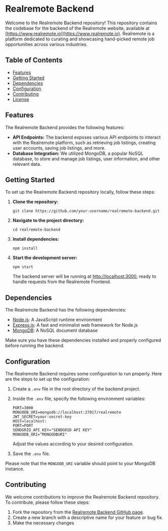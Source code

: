 # Realremote Backend

Welcome to the Realremote Backend repository! This repository contains the codebase for the backend of the Realremote website, available at [https://www.realremote.io](https://www.realremote.io). Realremote is a platform dedicated to curating and showcasing hand-picked remote job opportunities across various industries.

## Table of Contents

- [Features](#features)
- [Getting Started](#getting-started)
- [Dependencies](#dependencies)
- [Configuration](#configuration)
- [Contributing](#contributing)
- [License](#license)

## Features

The Realremote Backend provides the following features:

- **API Endpoints:** The backend exposes various API endpoints to interact with the Realremote platform, such as retrieving job listings, creating user accounts, saving job listings, and more.
- **Database Integration:** We utilized MongoDB, a popular NoSQL database, to store and manage job listings, user information, and other relevant data.

## Getting Started

To set up the Realremote Backend repository locally, follow these steps:

1. **Clone the repository:**
   ```
   git clone https://github.com/your-username/realremote-backend.git
   ```

2. **Navigate to the project directory:**
   ```
   cd realremote-backend
   ```

3. **Install dependencies:**
   ```
   npm install
   ```

4. **Start the development server:**
   ```
   npm start
   ```

   The backend server will be running at [http://localhost:3000](http://localhost:3000), ready to handle requests from the Realremote Frontend.

## Dependencies

The Realremote Backend has the following dependencies:

- [Node.js](https://nodejs.org): A JavaScript runtime environment
- [Express.js](https://expressjs.com): A fast and minimalist web framework for Node.js
- [MongoDB](https://www.mongodb.com): A NoSQL document database

Make sure you have these dependencies installed and properly configured before running the backend.

## Configuration

The Realremote Backend requires some configuration to run properly. Here are the steps to set up the configuration:

1. Create a `.env` file in the root directory of the backend project.
2. Inside the `.env` file, specify the following environment variables:

   ```
   PORT=3000
   MONGODB_URI=mongodb://localhost:27017/realremote
   JWT_SECRET=your-secret-key
   HOST=localhost:
   PORT=PORT
   SENDGRID_API_KEY="SENDGRID API KEY"
   MONGODB_URI="MONGODBURI"
   ```

   Adjust the values according to your desired configuration.

3. Save the `.env` file.

Please note that the `MONGODB_URI` variable should point to your MongoDB instance.

## Contributing

We welcome contributions to improve the Realremote Backend repository. To contribute, please follow these steps:

1. Fork the repository from the [Realremote Backend GitHub page](https://github.com/your-username/realremote-backend).
2. Create a new branch with a descriptive name for your feature or bug fix.
3. Make the necessary changes
